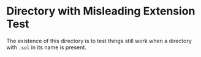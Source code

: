 # Directory with Misleading Extension Test

The existence of this directory is to test things still work when a directory with `.sol` in its name is present.
